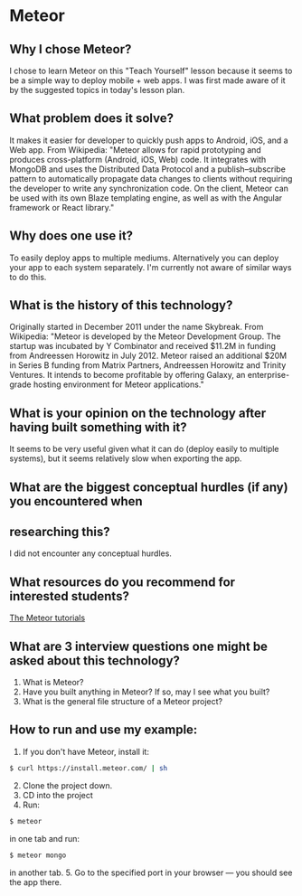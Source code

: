 # Meteor

## Why I chose Meteor?

I chose to learn Meteor on this "Teach Yourself" lesson because it seems to be
a simple way to deploy mobile + web apps. I was first made aware of it by
the suggested topics in today's lesson plan.

## What problem does it solve?

It makes it easier for developer to quickly push apps to Android, iOS, and a
Web app. From Wikipedia: "Meteor allows for rapid prototyping and produces
cross-platform (Android, iOS, Web) code. It integrates with MongoDB and uses the
Distributed Data Protocol and a publish–subscribe pattern to automatically
propagate data changes to clients without requiring the developer to write any
synchronization code. On the client, Meteor can be used with its own Blaze
templating engine, as well as with the Angular framework or React library."

## Why does one use it?

To easily deploy apps to multiple mediums. Alternatively you can deploy your
app to each system separately. I'm currently not aware of similar ways to do
this.

## What is the history of this technology?

Originally started in December 2011 under the name Skybreak. From Wikipedia:
"Meteor is developed by the Meteor Development Group. The startup was incubated
by Y Combinator and received $11.2M in funding from Andreessen Horowitz in
July 2012. Meteor raised an additional $20M in Series B funding from Matrix
Partners, Andreessen Horowitz and Trinity Ventures. It intends to become
profitable by offering Galaxy, an enterprise-grade hosting environment for
Meteor applications."

## What is your opinion on the technology after having built something with it?

It seems to be very useful given what it can do (deploy easily to multiple
systems), but it seems relatively slow when exporting the app.

## What are the biggest conceptual hurdles (if any) you encountered when
## researching this?

I did not encounter any conceptual hurdles.

## What resources do you recommend for interested students?

[The Meteor tutorials](https://www.meteor.com/tutorials)

## What are 3 interview questions one might be asked about this technology?

1. What is Meteor?
2. Have you built anything in Meteor? If so, may I see what you built?
3. What is the general file structure of a Meteor project?

## How to run and use my example:

1. If you don't have Meteor, install it:
```bash
$ curl https://install.meteor.com/ | sh
```
2. Clone the project down.
3. CD into the project
4. Run:
```bash
$ meteor
```
in one tab and run:
```bash
$ meteor mongo
```
in another tab.
5. Go to the specified port in your browser — you should see the app there.
